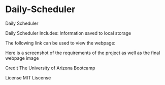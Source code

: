 # Daily-Scheduler


Daily Scheduler

Daily Scheduler Includes:
Information saved to local storage

The following link can be used to view the webpage: 

Here is a screenshot of the requirements of the project as well as the final webpage image



Credit
The University of Arizona Bootcamp

License
MIT Liscense
